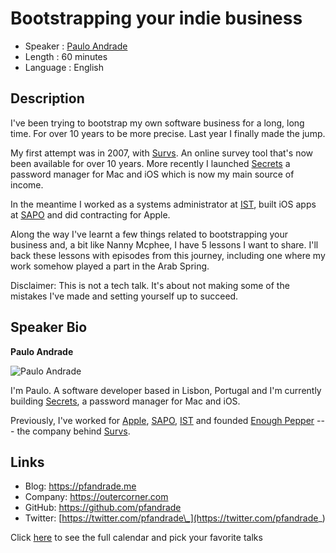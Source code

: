 Bootstrapping your indie business
=================================

* Speaker   : [Paulo Andrade](https://pixels.camp/pfandrade)
* Length    : 60 minutes
* Language  : English

Description
-----------

I've been trying to bootstrap my own software business for a long, long time. For over 10 years to be more precise. Last year I finally made the jump.

My first attempt was in 2007, with [Survs](https://survs.com). An online survey tool that's now been available for over 10 years. More recently I launched [Secrets](https://outercorner.com/secrets/) a password manager for Mac and iOS which is now my main source of income.

In the meantime I worked as a systems administrator at [IST](https://tecnico.ulisboa.pt/en/), built iOS apps at [SAPO](https://www.sapo.pt) and did contracting for Apple.

Along the way I've learnt a few things related to bootstrapping your business and, a bit like Nanny Mcphee, I have 5 lessons I want to share. I'll back these lessons with episodes from this journey, including one where my work somehow played a part in the Arab Spring.

Disclaimer: This is not a tech talk. It's about not making some of the mistakes I've made and setting yourself up to succeed.


Speaker Bio
-----------

**Paulo Andrade**

![Paulo Andrade](https://avatars0.githubusercontent.com/u/867472?v=4)

I'm Paulo. A software developer based in Lisbon, Portugal and I'm currently building [Secrets](https://outercorner.com/secrets/), a password manager for Mac and iOS.

Previously, I've worked for [Apple](https://www.apple.com), [SAPO](https://www.sapo.pt), [IST](https://tecnico.ulisboa.pt/en/) and founded [Enough Pepper](https://enoughpepper.com) --- the company behind [Survs](https://survs.com).

Links
-----

* Blog: https://pfandrade.me
* Company: https://outercorner.com
* GitHub: https://github.com/pfandrade
* Twitter: [https://twitter.com/pfandrade\_](https://twitter.com/pfandrade_)

Click [here][1] to see the full calendar and pick your favorite talks

[1]: https://pixels.camp/schedule/
